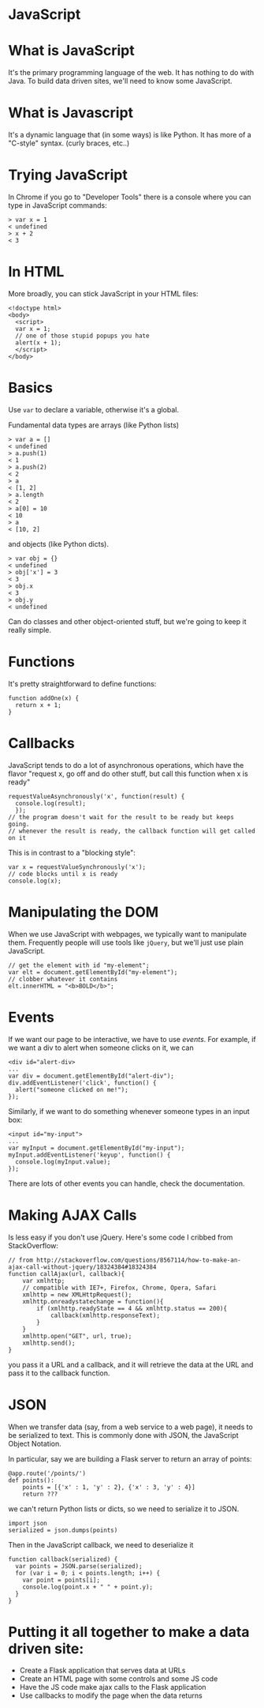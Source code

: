 # JavaScript

# What is JavaScript

It's the primary programming language of the web.
It has nothing to do with Java.
To build data driven sites, we'll need to know some JavaScript.

# What is Javascript

It's a dynamic language that (in some ways) is like Python.  It has more of a
"C-style" syntax.  (curly braces, etc..)

# Trying JavaScript

In Chrome if you go to "Developer Tools" there is a console where you can type in
JavaScript commands:

```
> var x = 1
< undefined
> x + 2
< 3
```

# In HTML

More broadly, you can stick JavaScript in your HTML files:

```
<!doctype html>
<body>
  <script>
  var x = 1;
  // one of those stupid popups you hate
  alert(x + 1);
  </script>
</body>
```

# Basics

Use `var` to declare a variable, otherwise it's a global.

Fundamental data types are arrays (like Python lists)

```
> var a = []
< undefined
> a.push(1)
< 1
> a.push(2)
< 2
> a
< [1, 2]
> a.length
< 2
> a[0] = 10
< 10
> a
< [10, 2]
```

and objects (like Python dicts).

```
> var obj = {}
< undefined
> obj['x'] = 3
< 3
> obj.x
< 3
> obj.y
< undefined
```

Can do classes and other object-oriented stuff, but we're going
to keep it really simple.

# Functions

It's pretty straightforward to define functions:

```
function addOne(x) {
  return x + 1;
}
```

# Callbacks

JavaScript tends to do a lot of asynchronous operations, which have the flavor
"request x, go off and do other stuff, but call this function when x is ready"

```
requestValueAsynchronously('x', function(result) {
  console.log(result);
  });
// the program doesn't wait for the result to be ready but keeps going.
// whenever the result is ready, the callback function will get called on it
```

This is in contrast to a "blocking style":

```
var x = requestValueSynchronously('x');
// code blocks until x is ready
console.log(x);
```

# Manipulating the DOM

When we use JavaScript with webpages, we typically want to manipulate them.
Frequently people will use tools like `jQuery`, but we'll just use plain JavaScript.

```
// get the element with id "my-element";
var elt = document.getElementById("my-element");
// clobber whatever it contains
elt.innerHTML = "<b>BOLD</b>";
```

# Events

If we want our page to be interactive, we have to use *events*.  For example,
if we want a div to alert when someone clicks on it, we can

```
<div id="alert-div>
...
var div = document.getElementById("alert-div");
div.addEventListener('click', function() {
  alert("someone clicked on me!");
});
```

Similarly, if we want to do something whenever someone types in an input box:

```
<input id="my-input">
...
var myInput = document.getElementById("my-input");
myInput.addEventListener('keyup', function() {
  console.log(myInput.value);
});
```

There are lots of other events you can handle, check the documentation.

# Making AJAX Calls

Is less easy if you don't use jQuery.  Here's some code I cribbed from StackOverflow:

```
// from http://stackoverflow.com/questions/8567114/how-to-make-an-ajax-call-without-jquery/18324384#18324384
function callAjax(url, callback){
    var xmlhttp;
    // compatible with IE7+, Firefox, Chrome, Opera, Safari
    xmlhttp = new XMLHttpRequest();
    xmlhttp.onreadystatechange = function(){
        if (xmlhttp.readyState == 4 && xmlhttp.status == 200){
            callback(xmlhttp.responseText);
        }
    }
    xmlhttp.open("GET", url, true);
    xmlhttp.send();
}
```

you pass it a URL and a callback, and it will retrieve the data at the URL
and pass it to the callback function.  

# JSON

When we transfer data (say, from a web service to a web page), it needs to be
serialized to text.  This is commonly done with JSON, the JavaScript Object Notation.

In particular, say we are building a Flask server to return an array of points:

```
@app.route('/points/')
def points():
    points = [{'x' : 1, 'y' : 2}, {'x' : 3, 'y' : 4}]
    return ???
```

we can't return Python lists or dicts, so we need to serialize it to JSON.

```
import json
serialized = json.dumps(points)
```

Then in the JavaScript callback, we need to deserialize it

```
function callback(serialized) {
  var points = JSON.parse(serialized);
  for (var i = 0; i < points.length; i++) {
    var point = points[i];
    console.log(point.x + " " + point.y);
  }
}
```

# Putting it all together to make a data driven site:

* Create a Flask application that serves data at URLs
* Create an HTML page with some controls and some JS code
* Have the JS code make ajax calls to the Flask application
* Use callbacks to modify the page when the data returns
